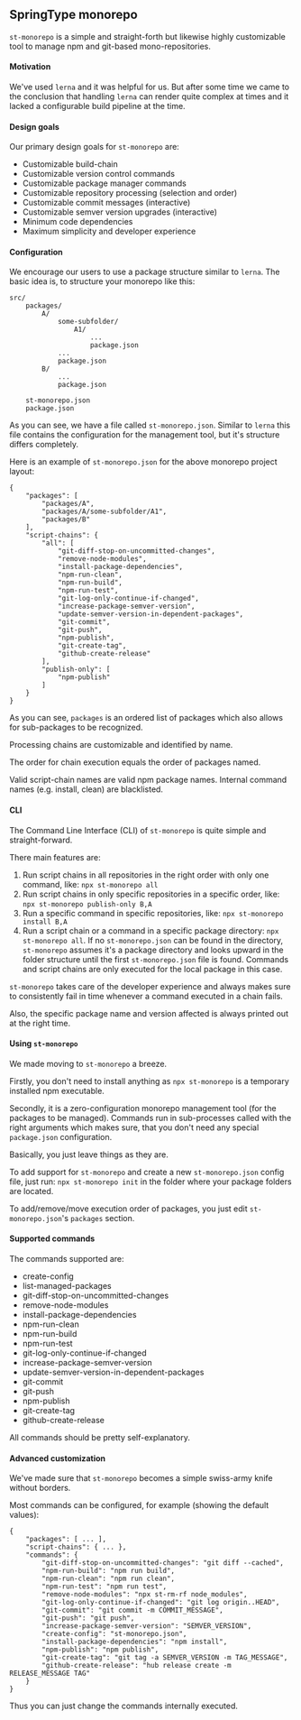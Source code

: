 ## SpringType monorepo

`st-monorepo` is a simple and straight-forth but likewise highly customizable 
tool to manage npm and git-based mono-repositories. 

#### Motivation

We've used `lerna` and it was helpful for us. But after some time we came to the 
conclusion that handling `lerna` can render quite complex at times and it lacked 
a configurable build pipeline at the time.

#### Design goals

Our primary design goals for `st-monorepo` are:
- Customizable build-chain 
- Customizable version control commands
- Customizable package manager commands
- Customizable repository processing (selection and order)
- Customizable commit messages (interactive)
- Customizable semver version upgrades (interactive)
- Minimum code dependencies
- Maximum simplicity and developer experience

#### Configuration

We encourage our users to use a package structure similar to `lerna`.
The basic idea is, to structure your monorepo like this:

    src/
        packages/
            A/
                some-subfolder/
                    A1/
                        ...
                        package.json
                ...
                package.json
            B/
                ...
                package.json

        st-monorepo.json
        package.json
        
As you can see, we have a file called `st-monorepo.json`.
Similar to `lerna` this file contains the configuration for the
management tool, but it's structure differs completely.

Here is an example of `st-monorepo.json` for the above monorepo 
project layout:

    {
        "packages": [
            "packages/A",
            "packages/A/some-subfolder/A1",
            "packages/B"
        ],
        "script-chains": {
            "all": [
                "git-diff-stop-on-uncommitted-changes",
                "remove-node-modules", 
                "install-package-dependencies", 
                "npm-run-clean", 
                "npm-run-build", 
                "npm-run-test", 
                "git-log-only-continue-if-changed",
                "increase-package-semver-version",
                "update-semver-version-in-dependent-packages",
                "git-commit",
                "git-push",
                "npm-publish",
                "git-create-tag",
                "github-create-release"
            ],
            "publish-only": [
                "npm-publish"
            ]
        }
    }

As you can see, `packages` is an ordered list of packages which
also allows for sub-packages to be recognized. 

Processing chains are customizable and identified by name.

The order for chain execution equals the order of packages named.

Valid script-chain names are valid npm package names.
Internal command names (e.g. install, clean) are blacklisted.

#### CLI

The Command Line Interface (CLI) of `st-monorepo` is quite simple and straight-forward. 

There main features are:
1. Run script chains in all repositories in the right order with only one command, like:
   `npx st-monorepo all`
2. Run script chains in only specific repositories in a specific order, like: `npx st-monorepo publish-only B,A`
3. Run a specific command in specific repositories, like: `npx st-monorepo install B,A`
4. Run a script chain or a command in a specific package directory: `npx st-monorepo all`.
   If no `st-monorepo.json` can be found in the directory, `st-monorepo` assumes it's a package
   directory and looks upward in the folder structure until the first `st-monorepo.json` file
   is found. Commands and script chains are only executed for the local package in this case.

`st-monorepo` takes care of the developer experience and always makes sure to consistently
fail in time whenever a command executed in a chain fails. 

Also, the specific package name and version affected is always printed out at the right time.

#### Using `st-monorepo`

We made moving to `st-monorepo` a breeze. 

Firstly, you don't need to install anything as 
`npx st-monorepo` is a temporary installed npm executable.

Secondly, it is a zero-configuration monorepo management tool (for the
packages to be managed). Commands run in sub-processes called with the 
right arguments which makes sure, that you don't need any special 
`package.json` configuration.

Basically, you just leave things as they are.

To add support for `st-monorepo` and create a new `st-monorepo.json` config file, just run: `npx st-monorepo init` 
in the folder where your package folders are located.

To add/remove/move execution order of packages, you just edit `st-monorepo.json`'s `packages` section.

#### Supported commands

The commands supported are:

- create-config
- list-managed-packages
- git-diff-stop-on-uncommitted-changes
- remove-node-modules 
- install-package-dependencies 
- npm-run-clean 
- npm-run-build 
- npm-run-test 
- git-log-only-continue-if-changed
- increase-package-semver-version
- update-semver-version-in-dependent-packages
- git-commit
- git-push
- npm-publish
- git-create-tag
- github-create-release

All commands should be pretty self-explanatory.

#### Advanced customization

We've made sure that `st-monorepo` becomes a simple swiss-army knife without borders.

Most commands can be configured, for example (showing the default values):

    {
        "packages": [ ... ],
        "script-chains": { ... },
        "commands": {
            "git-diff-stop-on-uncommitted-changes": "git diff --cached",
            "npm-run-build": "npm run build",
            "npm-run-clean": "npm run clean",
            "npm-run-test": "npm run test",
            "remove-node-modules": "npx st-rm-rf node_modules",
            "git-log-only-continue-if-changed": "git log origin..HEAD",
            "git-commit": "git commit -m COMMIT_MESSAGE",
            "git-push": "git push",
            "increase-package-semver-version": "SEMVER_VERSION",
            "create-config": "st-monorepo.json",
            "install-package-dependencies": "npm install",
            "npm-publish": "npm publish",
            "git-create-tag": "git tag -a SEMVER_VERSION -m TAG_MESSAGE",
            "github-create-release": "hub release create -m RELEASE_MESSAGE TAG"
        }
    }
    
Thus you can just change the commands internally executed.